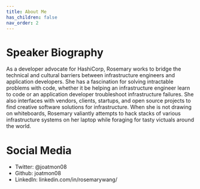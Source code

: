 ```yaml
---
title: About Me
has_children: false
nav_order: 2
---
```


# Speaker Biography

As a developer advocate for HashiCorp, Rosemary works to bridge the technical and cultural barriers between infrastructure engineers and application developers. She has a fascination for solving intractable problems with code, whether it be helping an infrastructure engineer learn to code or an application developer troubleshoot infrastructure failures. She also interfaces with vendors, clients, startups, and open source projects to find creative software solutions for infrastructure. When she is not drawing on whiteboards, Rosemary valiantly attempts to hack stacks of various infrastructure systems on her laptop while foraging for tasty victuals around the world.

# Social Media

- Twitter: @joatmon08
- Github: joatmon08
- LinkedIn: linkedin.com/in/rosemarywang/